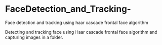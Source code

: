 # FaceDetection_and_Tracking-
Face detection and tracking using haar cascade frontal face algorithm

Detecting and tracking face using Haar cascade frontal face algorithm and capturing images in a folder.
